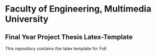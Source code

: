 # Faculty of Engineering, Multimedia University
## Final Year Project Thesis Latex-Template
This repository contains the latex template for FoE
